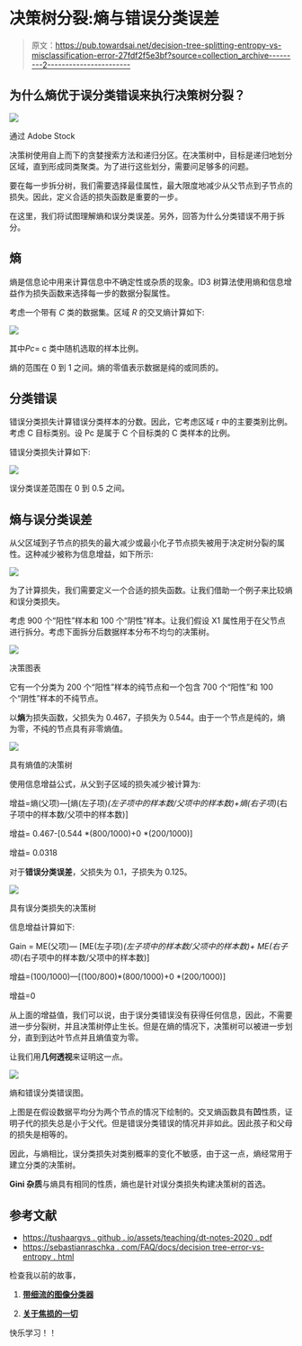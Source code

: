 # 决策树分裂:熵与错误分类误差

> 原文：<https://pub.towardsai.net/decision-tree-splitting-entropy-vs-misclassification-error-27fdf2f5e3bf?source=collection_archive---------2----------------------->

## 为什么熵优于误分类错误来执行决策树分裂？

![](img/1157111c011f5718476b534f981ff4b6.png)

通过 Adobe Stock

决策树使用自上而下的贪婪搜索方法和递归分区。在决策树中，目标是递归地划分区域，直到形成同类聚类。为了进行这些划分，需要问足够多的问题。

要在每一步拆分树，我们需要选择最佳属性，最大限度地减少从父节点到子节点的损失。因此，定义合适的损失函数是重要的一步。

在这里，我们将试图理解熵和误分类误差。另外，回答为什么分类错误不用于拆分。

## **熵**

熵是信息论中用来计算信息中不确定性或杂质的现象。ID3 树算法使用熵和信息增益作为损失函数来选择每一步的数据分裂属性。

考虑一个带有 *C* 类的数据集。区域 *R* 的交叉熵计算如下:

![](img/e4c2c6e5a65bfa1c65528daf904d5e29.png)

其中*Pc*= c 类中随机选取的样本比例。

熵的范围在 0 到 1 之间。熵的零值表示数据是纯的或同质的。

## **分类错误**

错误分类损失计算错误分类样本的分数。因此，它考虑区域 r 中的主要类别比例。考虑 C 目标类别。设 Pc 是属于 C 个目标类的 C 类样本的比例。

错误分类损失计算如下:

![](img/7361fe4d48651a3cd9bc569a50a5438a.png)

误分类误差范围在 0 到 0.5 之间。

## **熵与误分类误差**

从父区域到子节点的损失的最大减少或最小化子节点损失被用于决定树分裂的属性。这种减少被称为信息增益，如下所示:

![](img/f96d9b9f3ff1f69de4994b5462f0fa24.png)

为了计算损失，我们需要定义一个合适的损失函数。让我们借助一个例子来比较熵和误分类损失。

考虑 900 个“阳性”样本和 100 个“阴性”样本。让我们假设 X1 属性用于在父节点进行拆分。考虑下面拆分后数据样本分布不均匀的决策树。

![](img/415055e942f33da314efe631bdded827.png)

决策图表

它有一个分类为 200 个“阳性”样本的纯节点和一个包含 700 个“阳性”和 100 个“阴性”样本的不纯节点。

以**熵**为损失函数，父损失为 0.467，子损失为 0.544。由于一个节点是纯的，熵为零，不纯的节点具有非零熵值。

![](img/5cccef30f8b301e2badecc8c2abc79f6.png)

具有熵值的决策树

使用信息增益公式，从父到子区域的损失减少被计算为:

增益=熵(父项)—[熵(左子项)*(左子项中的样本数/父项中的样本数)+熵(右子项)*(右子项中的样本数/父项中的样本数)]

增益= 0.467-[0.544 *(800/1000)+0 *(200/1000)]

增益= 0.0318

对于**错误分类误差**，父损失为 0.1，子损失为 0.125。

![](img/e28455fb2d7253b71546f0e5b6c04f16.png)

具有误分类损失的决策树

信息增益计算如下:

Gain = ME(父项)— [ME(左子项)*(左子项中的样本数/父项中的样本数)+ ME(右子项)*(右子项中的样本数/父项中的样本数)]

增益=(100/1000)—[(100/800)*(800/1000)+0 *(200/1000)]

增益=0

从上面的增益值，我们可以说，由于误分类错误没有获得任何信息，因此，不需要进一步分裂树，并且决策树停止生长。但是在熵的情况下，决策树可以被进一步划分，直到到达叶节点并且熵值变为零。

让我们用**几何透视**来证明这一点。

![](img/1898a50bec4487d35172f8a7737e632e.png)

熵和错误分类错误图。

上图是在假设数据平均分为两个节点的情况下绘制的。交叉熵函数具有**凹**性质，证明子代的损失总是小于父代。但是错误分类错误的情况并非如此。因此孩子和父母的损失是相等的。

因此，与熵相比，误分类损失对类别概率的变化不敏感，由于这一点，熵经常用于建立分类的决策树。

**Gini 杂质**与熵具有相同的性质，熵也是针对误分类损失构建决策树的首选。

## **参考文献**

*   [https://tushaargvs . github . io/assets/teaching/dt-notes-2020 . pdf](https://tushaargvs.github.io/assets/teaching/dt-notes-2020.pdf)
*   [https://sebastianraschka . com/FAQ/docs/decision tree-error-vs-entropy . html](https://sebastianraschka.com/faq/docs/decisiontree-error-vs-entropy.html)

检查我以前的故事，

1.  [**带细流的图像分类器**](https://medium.com/geekculture/image-classifier-with-streamlit-887fc186f60)

2. [**关于焦损的一切**](https://medium.com/geekculture/everything-about-focal-loss-f2d8ab294133)

快乐学习！！